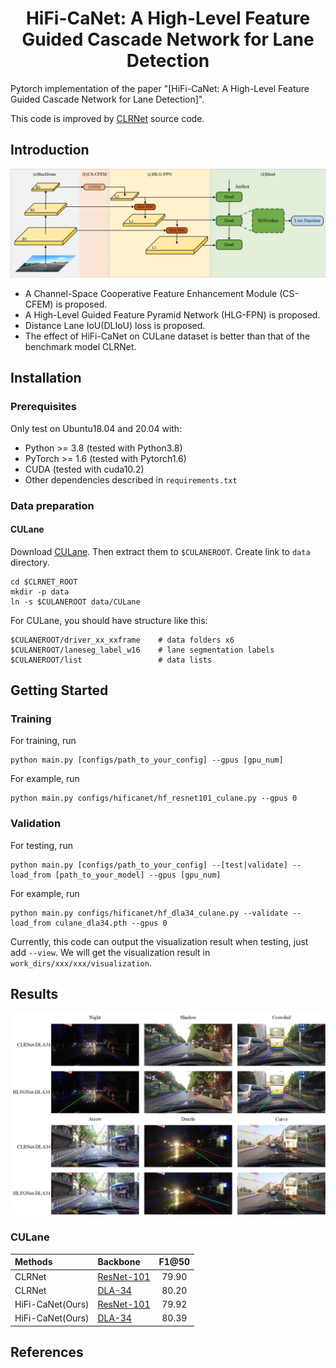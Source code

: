 <div align="center">

# HiFi-CaNet: A High-Level Feature Guided Cascade Network for Lane Detection

</div>



Pytorch implementation of the paper "[HiFi-CaNet: A High-Level Feature Guided Cascade Network for Lane Detection]".

This code is improved by [CLRNet](https://github.com/Turoad/clrnet) source code.

## Introduction
![HiFi-CaNet](image/Fig.2.jpg)
- A Channel-Space Cooperative Feature Enhancement Module (CS-CFEM) is proposed.
- A High-Level Guided Feature Pyramid Network (HLG-FPN) is proposed.
- Distance Lane IoU(DLIoU) loss is proposed.
- The effect of HiFi-CaNet on CULane dataset is better than that of the benchmark model CLRNet.

## Installation

### Prerequisites
Only test on Ubuntu18.04 and 20.04 with:
- Python >= 3.8 (tested with Python3.8)
- PyTorch >= 1.6 (tested with Pytorch1.6)
- CUDA (tested with cuda10.2)
- Other dependencies described in `requirements.txt`

### Data preparation

#### CULane

Download [CULane](https://xingangpan.github.io/projects/CULane.html). Then extract them to `$CULANEROOT`. Create link to `data` directory.

```Shell
cd $CLRNET_ROOT
mkdir -p data
ln -s $CULANEROOT data/CULane
```

For CULane, you should have structure like this:
```
$CULANEROOT/driver_xx_xxframe    # data folders x6
$CULANEROOT/laneseg_label_w16    # lane segmentation labels
$CULANEROOT/list                 # data lists
```




## Getting Started

### Training
For training, run
```Shell
python main.py [configs/path_to_your_config] --gpus [gpu_num]
```

For example, run
```Shell
python main.py configs/hificanet/hf_resnet101_culane.py --gpus 0
```

### Validation
For testing, run
```Shell
python main.py [configs/path_to_your_config] --[test|validate] --load_from [path_to_your_model] --gpus [gpu_num]
```

For example, run
```Shell
python main.py configs/hificanet/hf_dla34_culane.py --validate --load_from culane_dla34.pth --gpus 0
```

Currently, this code can output the visualization result when testing, just add `--view`.
We will get the visualization result in `work_dirs/xxx/xxx/visualization`.


## Results
![HiFi-CaNet](image/Fig.8.jpg)

[assets]: https://github.com/turoad/CLRNet/releases

### CULane

| Methods          |   Backbone  | F1@50 |
|:-----------------| :---  |:-----:|
 CLRNet           | [ResNet-101][assets] | 79.90 |
 CLRNet           | [DLA-34][assets]     | 80.20 | 
 HiFi-CaNet(Ours) | [ResNet-101][assets] | 79.92 |
 HiFi-CaNet(Ours) | [DLA-34][assets]     | 80.39 | 

## References








